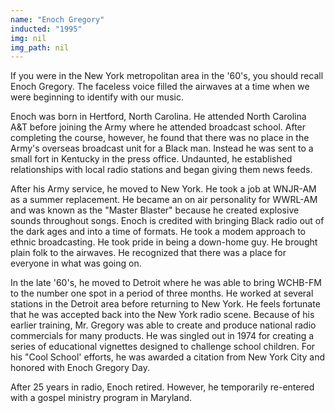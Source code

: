 ```yaml
---
name: "Enoch Gregory"
inducted: "1995"
img: nil
img_path: nil
---
```


If you were in the New York metropolitan area in the '60's, you should recall Enoch Gregory. The faceless voice filled the airwaves at a time when we were beginning to identify with our music.

Enoch was born in Hertford, North Carolina. He attended North Carolina A&T before joining the Army where he attended broadcast school. After completing the course, however, he found that there was no place in the Army's overseas broadcast unit for a Black man. Instead he was sent to a small fort in Kentucky in the press office. Undaunted, he established relationships with local radio stations and began giving them news feeds.

After his Army service, he moved to New York. He took a job at WNJR-AM as a summer replacement. He became an on air personality for WWRL-AM and was known as the "Master Blaster" because he created explosive sounds throughout songs. Enoch is credited with bringing Black radio out of the dark ages and into a time of formats. He took a modem approach to ethnic broadcasting. He took pride in being a down-home guy. He brought plain folk to the airwaves. He recognized that there was a place for everyone in what was going on.

In the late '60's, he moved to Detroit where he was able to bring WCHB-FM to the number one spot in a period of three months. He worked at several stations in the Detroit area before returning to New York. He feels fortunate that he was accepted back into the New York radio scene. Because of his earlier training, Mr. Gregory was able to create and produce national radio commercials for many products. He was singled out in 1974 for creating a series of educational vignettes designed to challenge school children.  For his "Cool School' efforts, he was awarded a citation from New York City and honored with Enoch Gregory Day.

After 25 years in radio, Enoch retired. However, he temporarily re-entered with a gospel ministry program in Maryland. 

